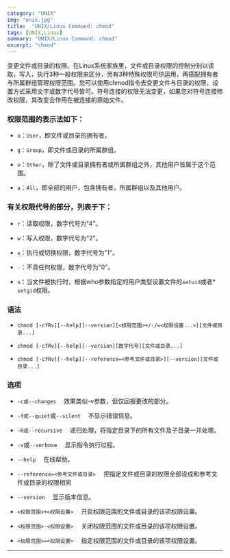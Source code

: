```yaml
---
category: "UNIX"
img: "unix.jpg"
title:  "UNIX/Linux Command: chmod"
tags: [UNIX,Linux]
summary: "UNIX/Linux Command: chmod"
excerpt: "chmod"
---
```

变更文件或目录的权限。在Linux系统家族里，文件或目录权限的控制分别以读取，写入，执行3种一般权限来区分，另有3种特殊权限可供运用，再搭配拥有者与所属群组管理权限范围。您可以使用chmod指令去变更文件与目录的权限，设置方式采用文字或数字代号皆可。符号连接的权限无法变更，如果您对符号连接修改权限，其改变会作用在被连接的原始文件。

### 权限范围的表示法如下：

* `u`：`User`，即文件或目录的拥有者。

* `g`：`Group`，即文件或目录的所属群组。

* `o`：`Other`，除了文件或目录拥有者或所属群组之外，其他用户皆属于这个范围。

* `a`：`All`，即全部的用户，包含拥有者，所属群组以及其他用户。

### 有关权限代号的部分，列表于下：

* `r`：读取权限，数字代号为"4"。

* `w`：写入权限，数字代号为"2"。

* `x`：执行或切换权限，数字代号为"1"。

* `-`：不具任何权限，数字代号为"0"。

* `s`：当文件被执行时，根据who参数指定的用户类型设置文件的`setuid`或者* `setgid`权限。

### 语法

* `chmod [-cfRv][--help][--version][<权限范围>+/-/=<权限设置...>][文件或目录...]`

* `chmod [-cfRv][--help][--version][数字代号][文件或目录...]`

* `chmod [-cfRv][--help][--reference=<参考文件或目录>][--version][文件或目录...]`

### 选项

* `-c或--changes` 　效果类似-v参数，但仅回报更改的部分。

* `-f或--quiet`或`--silent` 　不显示错误信息。

* `-R或--recursive` 　递归处理，将指定目录下的所有文件及子目录一并处理。

* `-v`或`--verbose` 　显示指令执行过程。

* `--help` 　在线帮助。

* `--reference=<参考文件或目录>` 　把指定文件或目录的权限全部设成和参考文件或目录的权限相同

* `--version` 　显示版本信息。

* `<权限范围>+<权限设置>` 　开启权限范围的文件或目录的该项权限设置。

* `<权限范围>-<权限设置>` 　关闭权限范围的文件或目录的该项权限设置。

* `<权限范围>=<权限设置>` 　指定权限范围的文件或目录的该项权限设置。

***
